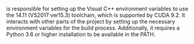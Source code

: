 is responsible for setting up the Visual C++ environment variables to use the 14.11 (VS2017 ver15.3) toolchain, which is supported by CUDA 9.2. It interacts with other parts of the project by setting up the necessary environment variables for the build process. Additionally, it requires a Python 3.6 or higher installation to be available in the PATH.